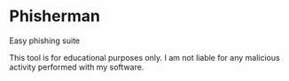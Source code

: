 # Phisherman
Easy phishing suite

This tool is for educational purposes only. I am not liable for any malicious activity performed with my software.
